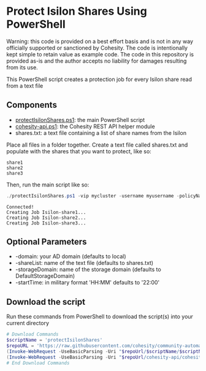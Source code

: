 # Protect Isilon Shares Using PowerShell

Warning: this code is provided on a best effort basis and is not in any way officially supported or sanctioned by Cohesity. The code is intentionally kept simple to retain value as example code. The code in this repository is provided as-is and the author accepts no liability for damages resulting from its use.

This PowerShell script creates a protection job for every Isilon share read from a text file

## Components

* [protectIsilonShares.ps1](https://raw.githubusercontent.com/cohesity/community-automation-samples/main/powershell/protectIsilonShares/protectIsilonShares.ps1): the main PowerShell script
* [cohesity-api.ps1](https://raw.githubusercontent.com/cohesity/community-automation-samples/main/powershell/cohesity-api/cohesity-api.ps1): the Cohesity REST API helper module
* shares.txt: a text file containing a list of share names from the Isilon

Place all files in a folder together. Create a text file called shares.txt and populate with the shares that you want to protect, like so:

```text
share1
share2
share3
```

Then, run the main script like so:

```powershell
./protectIsilonShares.ps1 -vip mycluster -username myusername -policyName 'My Policy' -isilon Isilon1
```

```text
Connected!
Creating Job Isilon-share1...
Creating Job Isilon-share2...
Creating Job Isilon-share3...
```

## Optional Parameters

* -domain: your AD domain (defaults to local)
* -shareList: name of the text file (defaults to shares.txt)
* -storageDomain: name of the storage domain (defaults to DefaultStorageDomain)
* -startTime: in military format 'HH:MM' defaults to '22:00'

## Download the script

Run these commands from PowerShell to download the script(s) into your current directory

```powershell
# Download Commands
$scriptName = 'protectIsilonShares'
$repoURL = 'https://raw.githubusercontent.com/cohesity/community-automation-samples/main/powershell'
(Invoke-WebRequest -UseBasicParsing -Uri "$repoUrl/$scriptName/$scriptName.ps1").content | Out-File "$scriptName.ps1"; (Get-Content "$scriptName.ps1") | Set-Content "$scriptName.ps1"
(Invoke-WebRequest -UseBasicParsing -Uri "$repoUrl/cohesity-api/cohesity-api.ps1").content | Out-File cohesity-api.ps1; (Get-Content cohesity-api.ps1) | Set-Content cohesity-api.ps1
# End Download Commands
```
